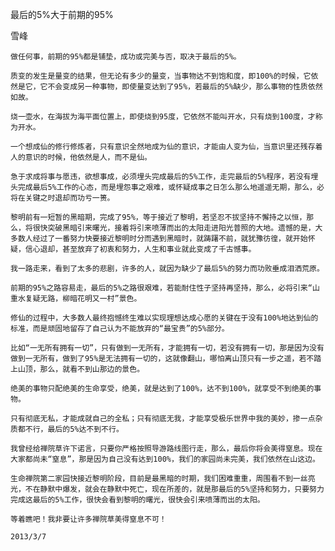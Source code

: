 最后的5%大于前期的95%

雪峰


    做任何事，前期的95%都是铺垫，成功或完美与否，取决于最后的5%。

    质变的发生是量变的结果，但无论有多少的量变，当事物达不到饱和度，即100%的时候，它依然是它，它不会变成另一种事物，即使量变达到了95%，若最后的5%缺少，那么事物的性质依然如故。

    烧一壶水，在海拔为海平面位置上，即使烧到95度，它依然不能叫开水，只有烧到100度，才称为开水。

    一个想成仙的修行修炼者，只有意识全然地成为仙的意识，才能由人变为仙，当意识里还残存着人的意识的时候，他依然是人，而不是仙。

    急于求成将事与愿违，欲想事成，必须埋头完成最后的5%工作，走完最后的5%程序，若没有埋头完成最后5%工作的心态，而是埋怨事之艰难，或怀疑成事之日怎么那么地遥遥无期，那么，必将在关键之时退却而功亏一篑。

    黎明前有一短暂的黑暗期，完成了95%，等于接近了黎明，若坚忍不拔坚持不懈持之以恒，那么，将很快突破黑暗引来曙光，接着将引来喷薄而出的太阳走进阳光普照的大地。遗憾的是，大多数人经过了一番努力快要接近黎明时分而遇到黑暗时，就踌躇不前，就犹豫彷徨，就开始怀疑，信心退却，甚至放弃了初衷和努力，人生和事业就此变成了千古憾事。

    我一路走来，看到了太多的悲剧，许多的人，就因为缺少了最后5%的努力而功败垂成泪洒荒原。

    前期的95%之路容易走，最后的5%之路很艰难，若能耐住性子坚持再坚持，那么，必将引来“山重水复疑无路，柳暗花明又一村”景色。

    修仙的过程中，大多数人最终抱憾终生难以实现理想达成心愿的关键在于没有100%地达到仙的标准，而是顽固地留存了自己认为不能放弃的“最宝贵”的5%部分。

    比如“一无所有拥有一切”，只有做到一无所有，才能拥有一切，若没有拥有一切，那是因为没有做到一无所有，做到了95%是无法拥有一切的，这就像翻山，哪怕离山顶只有一步之遥，若不踏上山顶，那么，就看不到山那边的景色。

    绝美的事物只配绝美的生命享受，绝美，就是达到了100%，达不到100%，就享受不到绝美的事物。

    只有彻底无私，才能成就自己的全私；只有彻底无我，才能享受极乐世界中我的美妙，掺一点杂质都不行，最后的5%达不到不行。

    我曾经给禅院草许下诺言，只要你严格按照导游路线图行走，那么，最后你将会美得窒息。现在大家都尚未“窒息”，那是因为自己没有达到100%，我们的家园尚未完美，我们依然在山这边。

    生命禅院第二家园快接近黎明阶段，目前是最黑暗的时期，我们困难重重，周围看不到一丝亮光，不在静默中爆发，就会在静默中死亡，现在所差的，就是那最后的5%坚持和努力，只要努力完成这最后的5%工作，很快会看到黎明的曙光，很快会引来喷薄而出的太阳。

    等着瞧吧！我非要让许多禅院草美得窒息不可！

    2013/3/7



